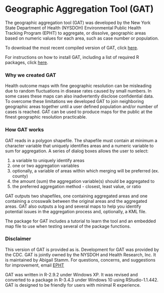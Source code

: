 # Geographic Aggregation Tool (GAT)

The geographic aggregation tool (GAT) was developed by the New York State Department of Health (NYSDOH) Environmental Public Health Tracking Program (EPHT) to aggregate, or dissolve, geographic areas based on numeric values for each area, such as case number or population.

To download the most recent compiled version of GAT, click [here]({{site.baseurl}}/compiles/gatpkg_1.60.3.tar.gz). 

For instructions on how to install GAT, including a list of required R packages, click [here]({{site.baseurl}}/compiles/gat_install_instructions.pdf).




### Why we created GAT

Health outcome maps with fine geographic resolution can be misleading due to 
random fluctuations in disease rates caused by small numbers. In some cases 
these maps can also inadvertently disclose confidential data. To overcome 
these limitations we developed GAT to join neighboring geographic areas 
together until a user defined population and/or number of cases is reached. 
GAT can be used to produce maps for the public at the finest geographic 
resolution practicable.

### How GAT works

GAT reads in a polygon shapefile. The shapefile must contain at minimum a 
character variable that uniquely identifies areas 
and a numeric variable to sum for aggregation. A series of dialog boxes 
allows the user to select: 

1. a variable to uniquely identify areas
2. one or two aggregation variables
3. optionally, a variable of areas within which merging will be preferred (ex. county)
4. the amount (sum) the aggregation variable(s) should be aggregated to
5. the preferred aggregation method - closest, least value, or ratio

GAT outputs two shapefiles, one containing aggregated areas and one containing a crosswalk between the original areas and the aggregated areas. GAT also outputs a log and several maps to help you identify potential issues in the aggregation process and, optionally, a KML file.

The package for GAT includes a tutorial to learn the tool and an embedded map file to use when testing several of the package functions. 

### Disclaimer

This version of GAT is provided as is. Development for GAT was provided by the CDC. GAT is jointly owned by the NYSDOH and Health Research, Inc. It is maintained by Abigail Stamm. For questions, concerns, and suggestions for improvement, email [EPHT](mailto:epht@health.ny.gov?subject=[GAT])

GAT was written in R-2.9.2 under Windows XP. It was revised and converted to 
a package in R-3.4.3 under Windows 10 using RStudio-1.1.442. GAT is designed to be friendly for users with minimal R experience.


